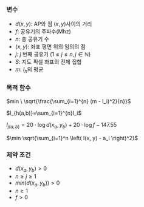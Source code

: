 ### 변수
- $d(x,y)$: AP와 점 $(x,y)$사이의 거리  
- $f$: 공유기의 주파수(Mhz)  
- $n$: 총 공유기 수  
- $(x,y)$: 좌표 평면 위의 임의의 점  
- $j$: $j$ 번째 공유기 $(1\leq j\leq n,\,j\in\mathbb{N})$  
- $S$: 지도 픽셀 좌표의 전체 집합  
- $m$: $I_h$의 평균  

### 목적 함수


$min \ \sqrt{\frac{\sum_{i=1}^{n} (m - I_i)^2}{n}}$ 

$I_{h(a,b)}=\sum_{i=1}^{n}I_i$ 

$I_{j(a,b)} = 20 \cdot \log d(x_a, y_b) + 20 \cdot \log f - 147.55$ 

$\min \sqrt{\sum_{i=1}^n \left( I(x, y) - a_i \right)^2}$



### 제약 조건

- $d(x_a, y_b) > 0$
- $n\ge j\ge 1$
- $min{(d(x_a, y_b))} > 0$  
- $n\ge  1$  
- $f\gt 0$  
